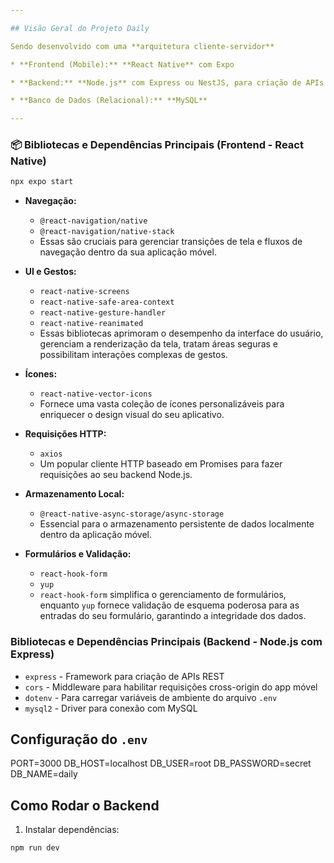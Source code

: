 ```yaml
---

## Visão Geral do Projeto Daily

Sendo desenvolvido com uma **arquitetura cliente-servidor** 

* **Frontend (Mobile):** **React Native** com Expo

* **Backend:** **Node.js** com Express ou NestJS, para criação de APIs

* **Banco de Dados (Relacional):** **MySQL**

---
```


### 📦 Bibliotecas e Dependências Principais (Frontend - React Native)

```bash
npx expo start
```

* **Navegação:**
    * `@react-navigation/native`
    * `@react-navigation/native-stack`
    * Essas são cruciais para gerenciar transições de tela e fluxos de navegação dentro da sua aplicação móvel.

* **UI e Gestos:**
    * `react-native-screens`
    * `react-native-safe-area-context`
    * `react-native-gesture-handler`
    * `react-native-reanimated`
    * Essas bibliotecas aprimoram o desempenho da interface do usuário, gerenciam a renderização da tela, tratam áreas seguras e possibilitam interações complexas de gestos.

* **Ícones:**
    * `react-native-vector-icons`
    * Fornece uma vasta coleção de ícones personalizáveis para enriquecer o design visual do seu aplicativo.

* **Requisições HTTP:**
    * `axios`
    * Um popular cliente HTTP baseado em Promises para fazer requisições ao seu backend Node.js.

* **Armazenamento Local:**
    * `@react-native-async-storage/async-storage`
    * Essencial para o armazenamento persistente de dados localmente dentro da aplicação móvel.

* **Formulários e Validação:**
    * `react-hook-form`
    * `yup`
    * `react-hook-form` simplifica o gerenciamento de formulários, enquanto `yup` fornece validação de esquema poderosa para as entradas do seu formulário, garantindo a integridade dos dados.


### Bibliotecas e Dependências Principais (Backend - Node.js com Express)

- `express` - Framework para criação de APIs REST
- `cors` - Middleware para habilitar requisições cross-origin do app móvel
- `dotenv` - Para carregar variáveis de ambiente do arquivo `.env`
- `mysql2` - Driver para conexão com MySQL

## Configuração do `.env`

PORT=3000
DB_HOST=localhost
DB_USER=root
DB_PASSWORD=secret
DB_NAME=daily


## Como Rodar o Backend

1. Instalar dependências:

```bash
npm run dev
```
